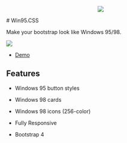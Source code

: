 <p align="center">
    <img src="https://i.imgur.com/kbXAcTA.png">
</p>
# Win95.CSS

Make your bootstrap look like Windows 95/98.

![](https://i.imgur.com/AgQonjb.png)


- [Demo](https://alexbsoft.github.io/win95.css/)


## Features

- Windows 95 button styles

- Windows 98 cards

- Windows 98 icons (256-color)

- Fully Responsive

- Bootstrap 4